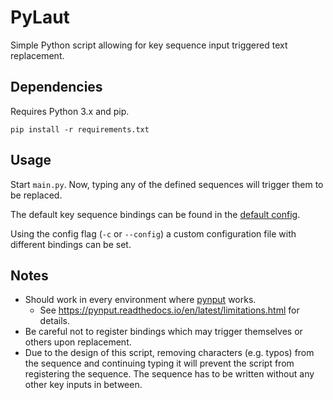 # PyLaut

Simple Python script allowing for key sequence input triggered text replacement.

## Dependencies

Requires Python 3.x and pip.

 ```shell script
pip install -r requirements.txt
```

## Usage

Start `main.py`. Now, typing any of the defined sequences will trigger them to be replaced.

The default key sequence bindings can be found in the [default config](./config.yaml).

Using the config flag (`-c` or `--config`) a custom configuration file with different bindings can be set.

## Notes

- Should work in every environment where [pynput](https://pynput.readthedocs.io/en/latest/index.html) works.
	- See <https://pynput.readthedocs.io/en/latest/limitations.html> for details.
- Be careful not to register bindings which may trigger themselves or others upon replacement.
- Due to the design of this script, removing characters (e.g. typos) from the sequence and continuing typing it will
  prevent the script from registering the sequence. The sequence has to be written without any other key inputs in
  between.
